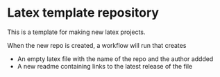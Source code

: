 # Latex template repository

This is a template for making new latex projects.

When the new repo is created, a workflow will run that creates

* An empty latex file with the name of the repo and the author addded
* A new readme containing links to the latest release of the file
